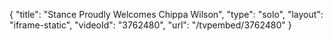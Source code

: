{
    "title": "Stance Proudly Welcomes Chippa Wilson",
    "type": "solo",
    "layout": "iframe-static",
    "videoId": "3762480",
    "url": "\/tvpembed\/3762480"
}